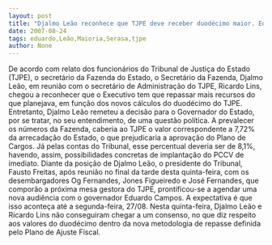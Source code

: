 ```yaml
---
layout: post
title: "Djalmo Leão reconhece que TJPE deve receber duodécimo maior. Eduardo será consultado"
date: 2007-08-24
tags: eduardo,Leão,Maioria,Serasa,tjpe
author: None
---
```

De acordo com relato dos funcion&aacute;rios do Tribunal de Justi&ccedil;a do Estado (TJPE), o secret&aacute;rio da Fazenda do Estado, o Secret&aacute;rio da Fazenda, Djalmo Le&atilde;o, em reuni&atilde;o com o secret&aacute;rio de Administra&ccedil;&atilde;o do TJPE, Ricardo Lins, chegou a reconhecer que o Executivo tem que repassar mais recursos do que planejava, em fun&ccedil;&atilde;o dos novos c&aacute;lculos do duod&eacute;cimo do TJPE. 
Entretanto, Djalmo Le&atilde;o remeteu a decis&atilde;o para o Governador do Estado, por se tratar, no seu entendimento, de uma quest&atilde;o pol&iacute;tica.
A prevalecer os n&uacute;meros da Fazenda, caberia ao TJPE o valor correspondente a 7,72% da arrecada&ccedil;&atilde;o do Estado, o que prejudicaria a aprova&ccedil;&atilde;o do Plano de Cargos. 
J&aacute; pelas contas do Tribunal, esse percentual deveria ser de 8,1%, havendo, assim, possibilidades concretas de implanta&ccedil;&atilde;o do PCCV de imediato. 
Diante da posi&ccedil;&atilde;o de Djalmo Le&atilde;o, o presidente do Tribunal, Fausto Freitas, ap&oacute;s reuni&atilde;o no final da tarde desta quinta-feira, com os desembargadores Og Fernandes, Jones Figueiredo e Jos&eacute; Fernandes, que compor&atilde;o a pr&oacute;xima mesa gestora do TJPE, prontificou-se a agendar uma nova audi&ecirc;ncia com o governador Eduardo Campos. A expectativa &eacute; que isso aconte&ccedil;a at&eacute; a segunda-feira, 27/08. 
Nesta quinta-feira, Djalmo Le&atilde;o e Ricardo Lins n&atilde;o conseguiram chegar a um consenso, no que diz respeito aos valores do duod&eacute;cimo dentro da nova metodologia de repasse definida pelo Plano de Ajuste Fiscal. 
 